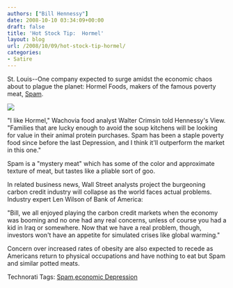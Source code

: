 ```yaml
---
authors: ["Bill Hennessy"]
date: 2008-10-10 03:34:09+00:00
draft: false
title: 'Hot Stock Tip:  Hormel'
layout: blog
url: /2008/10/09/hot-stock-tip-hormel/
categories:
- Satire
---
```


St. Louis--One company expected to surge amidst the economic chaos about to plague the planet: Hormel Foods, makers of the famous poverty meat, [Spam](https://www.spam.com/).

 

![](https://www.hormelfoods.com/ASSETS/AA7CD4181EC94B75A97BFCEB54EA79B4/SPAM-Family.jpg)


 

"I like Hormel," Wachovia food analyst Walter Crimsin told Hennessy's View. "Families that are lucky enough to avoid the soup kitchens will be looking for value in their animal protein purchases. Spam has been a staple poverty food since before the last Depression, and I think it'll outperform the market in this one."

 

Spam is a "mystery meat" which has some of the color and approximate texture of meat, but tastes like a pliable sort of goo.

 

In related business news, Wall Street analysts project the burgeoning carbon credit industry will collapse as the world faces actual problems. Industry expert Len Wilson of Bank of America:

 

"Bill, we all enjoyed playing the carbon credit markets when the economy was booming and no one had any real concerns, unless of course you had a kid in Iraq or somewhere. Now that we have a real problem, though, investors won't have an appetite for simulated crises like global warming."

 

Concern over increased rates of obesity are also expected to recede as Americans return to physical occupations and have nothing to eat but Spam and similar potted meats. 

 

Technorati Tags: [Spam](https://technorati.com/tags/Spam),[economic Depression](https://technorati.com/tags/economic%20Depression)
